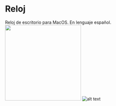 # Reloj
Reloj de escritorio para MacOS.
En lenguaje español.
<img src="https://www.lawebdepatricio/images/TDTChannels.png" width="250" >
![alt text](https://raw.githubusercontent.com/Patriciooo/Reloj/Yo/TDTChannels.png)
